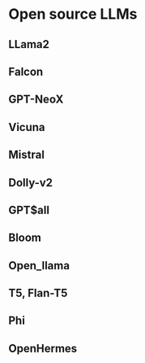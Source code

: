 # Open source LLMs

## LLama2

## Falcon

## GPT-NeoX 

## Vicuna

## Mistral

## Dolly-v2

## GPT$all

## Bloom

## Open_llama

## T5, Flan-T5

## Phi

## OpenHermes
